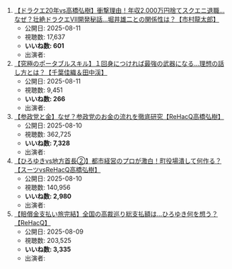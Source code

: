 1.  [【ドラクエ20年vs高橋弘樹】衝撃理由！年収2,000万円捨てスクエニ退職...なぜ？壮絶ドラクエVII開発秘話...堀井雄二との関係性は？【市村龍太郎】](https://www.youtube.com/watch?v=r2xHPxibThk)
    -   公開日: 2025-08-11
    -   視聴数: 17,637
    -   **いいね数: 601**
    -   出演者:
2.  [【究極のポータブルスキル】１回身につければ最強の武器になる\...理想の話し方とは？【千葉佳織＆田中渓】](https://www.youtube.com/watch?v=XY72m-v_Jbw)
    -   公開日: 2025-08-11
    -   視聴数: 9,451
    -   **いいね数: 266**
    -   出演者:
3.  [【参政党と金】なぜ？参政党のお金の流れを徹底研究【ReHacQ高橋弘樹】](https://www.youtube.com/watch?v=PBFyp-7cJdo)
    -   公開日: 2025-08-10
    -   視聴数: 362,725
    -   **いいね数: 7,328**
    -   出演者:
4.  [【ひろゆきvs地方首長②】都市経営のプロが激白！町役場潰して何作る？【スーツvsReHacQ高橋弘樹】](https://www.youtube.com/watch?v=JyePlh6u8UI)
    -   公開日: 2025-08-10
    -   視聴数: 140,956
    -   **いいね数: 2,980**
    -   出演者:
5.  [【賠償金支払い旅完結】全国の高裁巡り総支払額は...ひろゆき何を想う？【ReHacQ】](https://www.youtube.com/watch?v=3fxlZgkLdV8)
    -   公開日: 2025-08-09
    -   視聴数: 203,525
    -   **いいね数: 3,335**
    -   出演者:
